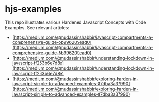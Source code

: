 # hjs-examples
This repo illustrates various Hardened Javascript Concepts with Code Examples. See relevant articles:

- [https://medium.com/@mudassir.shabbir/javascript-compartments-a-comprehensive-guide-5b996209ead0](https://medium.com/@mudassir.shabbir/javascript-compartments-a-comprehensive-guide-5b996209ead0)
- [https://medium.com/@mudassir.shabbir/understanding-lockdown-in-javascript-ff263b6e7d8e](https://medium.com/@mudassir.shabbir/understanding-lockdown-in-javascript-ff263b6e7d8e)
- [https://medium.com/@mudassir.shabbir/exploring-harden-in-javascript-simple-to-advanced-examples-87dba3a37990](https://medium.com/@mudassir.shabbir/exploring-harden-in-javascript-simple-to-advanced-examples-87dba3a37990)


